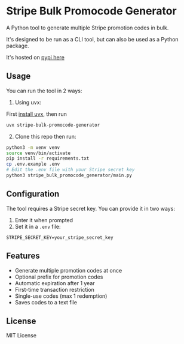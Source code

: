 # Stripe Bulk Promocode Generator

A Python tool to generate multiple Stripe promotion codes in bulk.

It's designed to be run as a CLI tool, but can also be used as a Python package.

It's hosted on [pypi here](https://pypi.org/project/stripe-bulk-promocode-generator/)

## Usage

You can run the tool in 2 ways:

1. Using uvx:

First [install uvx](https://docs.astral.sh/uv/getting-started/installation/), then run

```bash
uvx stripe-bulk-promocode-generator
```

2. Clone this repo then run:

```bash
python3 -m venv venv
source venv/bin/activate
pip install -r requirements.txt
cp .env.example .env
# Edit the .env file with your Stripe secret key
python3 stripe_bulk_promocode_generator/main.py
```

## Configuration

The tool requires a Stripe secret key. You can provide it in two ways:

1. Enter it when prompted
2. Set it in a `.env` file:

```
STRIPE_SECRET_KEY=your_stripe_secret_key
```

## Features

- Generate multiple promotion codes at once
- Optional prefix for promotion codes
- Automatic expiration after 1 year
- First-time transaction restriction
- Single-use codes (max 1 redemption)
- Saves codes to a text file

## License

MIT License
